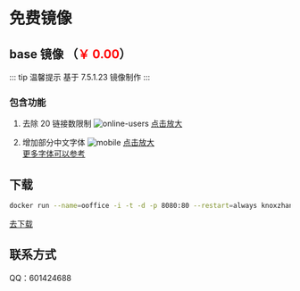 # 免费镜像

## base 镜像 （<span style="color:red">￥ 0.00</span>）

<!-- <span style="color:#000000;font-size:16px;text-decoration:line-through">￥99.00</span> -->

::: tip 温馨提示
基于 7.5.1.23 镜像制作
:::

### 包含功能

1. 去除 20 链接数限制
   ![online-users](/pay/online-users.png)
   <a href="../pay/online-users.png" target="_blank">点击放大</a>

2. 增加部分中文字体
   ![mobile](/pay/chinese.png)
   <a href="../pay/chinese.png" target="_blank">点击放大</a>
   <br/>
   <a href="../update-fonts/">更多字体可以参考</a>



## 下载

```sh
docker run --name=ooffice -i -t -d -p 8080:80 --restart=always knoxzhang/oo-ce-docker-license:7.5.1.23
```

<a href="https://hub.docker.com/r/knoxzhang/oo-ce-docker-license" target="_blank">去下载</a>


## 联系方式

QQ：601424688

<script setup>
import Footer from '../components/Footer.vue'
</script>

<Footer tip=" "/>


